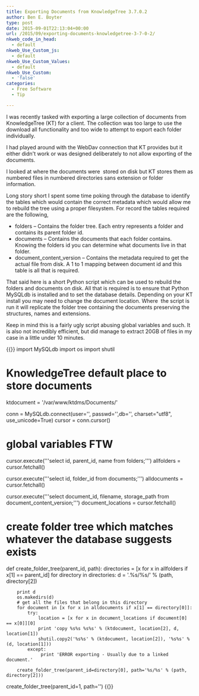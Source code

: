 ```yaml
---
title: Exporting Documents from KnowledgeTree 3.7.0.2
author: Ben E. Boyter
type: post
date: 2015-09-01T22:13:04+00:00
url: /2015/09/exporting-documents-knowledgetree-3-7-0-2/
nkweb_code_in_head:
  - default
nkweb_Use_Custom_js:
  - default
nkweb_Use_Custom_Values:
  - default
nkweb_Use_Custom:
  - 'false'
categories:
  - Free Software
  - Tip

---
```

I was recently tasked with exporting a large collection of documents from KnowledgeTree (KT) for a client. The collection was too large to use the download all functionality and too wide to attempt to export each folder individually.

I had played around with the WebDav connection that KT provides but it either didn't work or was designed deliberately to not allow exporting of the documents.

I looked at where the documents were  stored on disk but KT stores them as numbered files in numbered directories sans extension or folder information.

Long story short I spent some time poking through the database to identify the tables which would contain the correct metadata which would allow me to rebuild the tree using a proper filesystem. For record the tables required are the following,

  * folders &#8211; Contains the folder tree. Each entry represents a folder and contains its parent folder id.
  * documents &#8211; Contains the documents that each folder contains. Knowing the folders id you can determine what documents live in that folder.
  * document\_content\_version &#8211; Contains the metadata required to get the actual file from disk. A 1 to 1 mapping between document id and this table is all that is required.

That said here is a short Python script which can be used to rebuild the folders and documents on disk. All that is required is to ensure that Python MySQLdb is installed and to set the database details. Depending on your KT install you may need to change the document location. Where  the script is run it will replicate the folder tree containing the documents preserving the structures, names and extensions.

Keep in mind this is a fairly ugly script abusing global variables and such. It is also not incredibly efficient, but did manage to extract 20GB of files in my case in a little under 10 minutes.

{{<highlight python>}}
import MySQLdb
import os
import shutil

# KnowledgeTree default place to store documents
ktdocument = '/var/www/ktdms/Documents/'

conn = MySQLdb.connect(user='', passwd='',db='', charset="utf8", use_unicode=True)
cursor = conn.cursor()

# global variables FTW
cursor.execute('''select id, parent_id, name from folders;''')
allfolders = cursor.fetchall()

cursor.execute('''select id, folder_id from documents;''')
alldocuments = cursor.fetchall()

cursor.execute('''select document_id, filename, storage_path from document_content_version;''')
document_locations = cursor.fetchall()


# create folder tree which matches whatever the database suggests exists
def create_folder_tree(parent_id, path):
    directories = [x for x in allfolders if x[1] == parent_id]
    for directory in directories:
        d = '.%s/%s/' % (path, directory[2])
        
        print d
        os.makedirs(d)
        # get all the files that belong in this directory
        for document in [x for x in alldocuments if x[1] == directory[0]]:
            try:
                location = [x for x in document_locations if document[0] == x[0]][0]
                print 'copy %s%s %s%s' % (ktdocument, location[2], d, location[1])
                shutil.copy2('%s%s' % (ktdocument, location[2]), '%s%s' % (d, location[1]))
            except:
                 print 'ERROR exporting - Usually due to a linked document.'

        create_folder_tree(parent_id=directory[0], path='%s/%s' % (path, directory[2]))

create_folder_tree(parent_id=1, path='')
{{</highlight>}}
